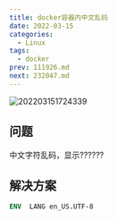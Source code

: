 ```yaml
---
title: docker容器内中文乱码
date: 2022-03-15
categories:
  - Linux
tags:
  - docker
prev: 111926.md
next: 232047.md
---
```


![202203151724339](https://cdn.jsdelivr.net/gh/qbmzc/images/2021/202203151724339.png)

<!-- more -->

## 问题

中文字符乱码，显示??????

## 解决方案

```dockerfile
ENV  LANG en_US.UTF-8
```


